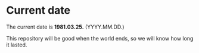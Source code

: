 # Current date

The current date is **1981.03.25.** (YYYY.MM.DD.)

This repository will be good when the world ends, so we will know how long it lasted.